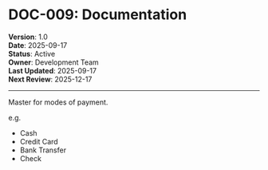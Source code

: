 # DOC-009: Documentation

**Version**: 1.0  
**Date**: 2025-09-17  
**Status**: Active  
**Owner**: Development Team  
**Last Updated**: 2025-09-17  
**Next Review**: 2025-12-17  

---

Master for modes of payment.

e.g.

- Cash
- Credit Card
- Bank Transfer
- Check
